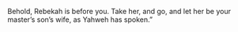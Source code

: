 Behold, Rebekah is before you. Take her, and go, and let her be your master’s son’s wife, as Yahweh has spoken.”